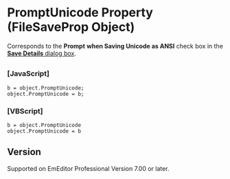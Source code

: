 # PromptUnicode Property (FileSaveProp Object)

Corresponds to the **Prompt**
**when Saving Unicode as ANSI** check box in the [**Save Details** dialog box](../../dlg/properties/file/save_details/index).

## 

### \[JavaScript\]

```
b = object.PromptUnicode;
object.PromptUnicode = b;
```

### \[VBScript\]

```
b = object.PromptUnicode
object.PromptUnicode = b
```

## Version

Supported on EmEditor Professional Version 7.00 or later.
